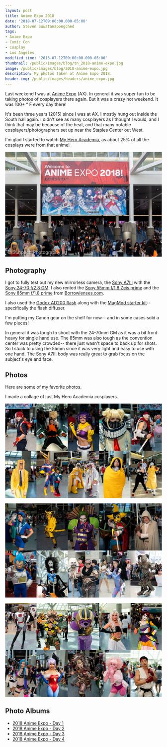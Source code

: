 ```yaml
---
layout: post
title: Anime Expo 2018
date: '2018-07-12T09:00:00.000-05:00'
author: Steven Suwatanapongched
tags:
- Anime Expo
- Comic Con
- Cosplay
- Los Angeles
modified_time: '2018-07-12T09:00:00.000-05:00'
thumbnail: /public/images/blog/tn_2018-anime-expo.jpg
image: /public/images/blog/2018-anime-expo.jpg
description: My photos taken at Anime Expo 2018.
header-img: /public/images/headers/anime_expo.jpg
---
```


Last weekend I was at [Anime Expo](http://www.animeexpo.org) (AX). In general it was super fun to be taking photos of cosplayers there again. But it was a crazy hot weekend. It was 100+ &#176; F every day there!

It's been three years (2015) since I was at AX. I mostly hung out inside the South hall again. I didn't see as many cosplayers as I thought I would, and I think that may be because of the heat, and that many notable cosplayers/photographers set up near the Staples Center out West.

I'm glad I started to watch [My Hero Academia](https://en.wikipedia.org/wiki/My_Hero_Academia), as about 25% of all the cosplays were from that anime!

![Anime Expo 2018](/public/images/blog/2018-anime-expo-south-hall-entrance.jpg)

## Photography

I got to fully test out my new mirrorless camera, the [Sony A7III](https://amzn.to/2NNJem3) with the [Sony 24-70 f/2.8 GM](https://amzn.to/2NJPUl7). I also rented the [Sony 55mm f/1.8 Zeis prime](https://amzn.to/2Ji1JLV) and the [Sony 85mm f/1.8 prime](https://amzn.to/2NLTX0b) from [Borrowlenses.com](https://www.borrowlenses.com/).

I also used the [Godox AD200 flash](https://amzn.to/2NM09oX) along with the [MagMod starter kit](https://amzn.to/2ui9E6Y)-- specifically the flash diffuser.

I'm putting my Canon gear on the shelf for now-- and in some cases sold a few pieces!

In general it was tough to shoot with the 24-70mm GM as it was a bit front heavy for single hand use. The 85mm was also tough as the convention center was pretty crowded-- there just wasn't space to back up for shots. So I stuck to using the 55mm since it was very light and easy to use with one hand. The Sony A7III body was really great to grab focus on the subject's eye and face.

## Photos

Here are some of my favorite photos.

I made a collage of just My Hero Academia cosplayers.

![My Hero Academia Cosplayers](/public/images/blog/2018-anime-expo-my-hero-academia-cosplayers.jpg)

![Anime Expo Cosplayers Set 1](/public/images/blog/2018-anime-expo-cosplayers-collage-set-1.jpg)

![Anime Expo Cosplayers Set 2](/public/images/blog/2018-anime-expo-cosplayers-collage-set-2.jpg)

## Photo Albums

* [2018 Anime Expo - Day 1](https://www.facebook.com/media/set/?set=a.1839741252757557.1073741942.408588035872893&type=3)
* [2018 Anime Expo - Day 2](https://www.facebook.com/media/set/?set=a.1839747296090286.1073741943.408588035872893&type=3)
* [2018 Anime Expo - Day 3](https://www.facebook.com/media/set/?set=a.1839750142756668.1073741944.408588035872893&type=3)
* [2018 Anime Expo - Day 4](https://www.facebook.com/media/set/?set=a.1839755759422773.1073741945.408588035872893&type=3)
